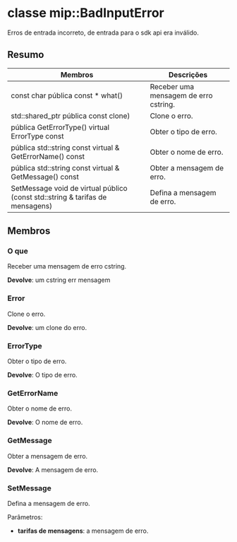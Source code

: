 # <a name="class-mipbadinputerror"></a>classe mip::BadInputError 
Erros de entrada incorreto, de entrada para o sdk api era inválido.
  
## <a name="summary"></a>Resumo
 Membros                        | Descrições                                
--------------------------------|---------------------------------------------
 const char pública const * what()  |  Receber uma mensagem de erro cstring.
std::shared_ptr pública<Error> const clone)  |  Clone o erro.
 pública GetErrorType() virtual ErrorType const  |  Obter o tipo de erro.
 pública std::string const virtual & GetErrorName() const  |  Obter o nome de erro.
 pública std::string const virtual & GetMessage() const  |  Obter a mensagem de erro.
 SetMessage void de virtual público (const std::string & tarifas de mensagens)  |  Defina a mensagem de erro.
  
## <a name="members"></a>Membros
  
### <a name="what"></a>O que
Receber uma mensagem de erro cstring.

  
**Devolve**: um cstring err mensagem
  
### <a name="error"></a>Error
Clone o erro.

  
**Devolve**: um clone do erro.
  
### <a name="errortype"></a>ErrorType
Obter o tipo de erro.

  
**Devolve**: O tipo de erro.
  
### <a name="geterrorname"></a>GetErrorName
Obter o nome de erro.

  
**Devolve**: O nome de erro.
  
### <a name="getmessage"></a>GetMessage
Obter a mensagem de erro.

  
**Devolve**: A mensagem de erro.
  
### <a name="setmessage"></a>SetMessage
Defina a mensagem de erro.

Parâmetros:  
* **tarifas de mensagens**: a mensagem de erro.

